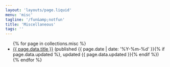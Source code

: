 ```yaml
---
layout: 'layouts/page.liquid'
menu: 'misc'
tagline: '/fun&amp;notfun'
title: 'Miscellaneous'
tags: ''
---
```

<ul>
{% for page in collections.misc %}
  <li><a href="{{ page.url }}">{{ page.data.title }}</a> <span class="date">(published {{ page.date | date: '%Y-%m-%d' }}{% if page.data.updated %}, updated {{ page.data.updated }}{% endif %})</span></li>
{% endfor %}
</ul>
